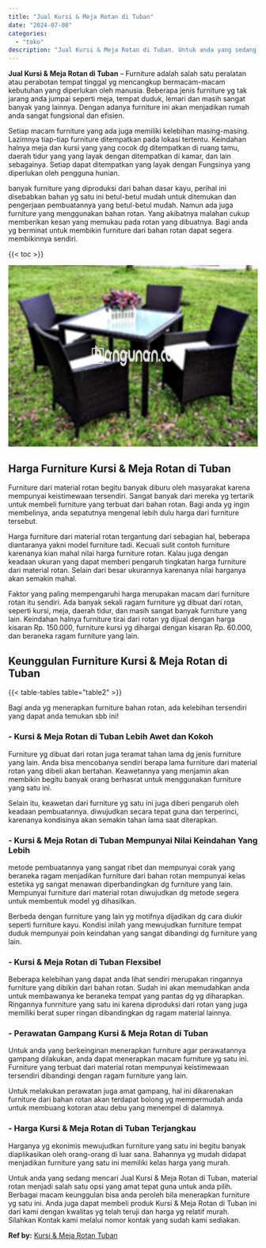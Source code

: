 ```yaml
---
title: "Jual Kursi & Meja Rotan di Tuban"
date: "2024-07-08"
categories: 
  - "toko"
description: "Jual Kursi & Meja Rotan di Tuban. Untuk anda yang sedang mencari Jual Kursi & Meja Rotan di Tuban, material rotan menjadi salah satu opsi yang amat tepat gun..."
---
```


**Jual Kursi & Meja Rotan di Tuban** – Furniture adalah salah satu peralatan atau perabotan tempat tinggal yg mencangkup bermacam-macam kebutuhan yang diperlukan oleh manusia. Beberapa jenis furniture yg tak jarang anda jumpai seperti meja, tempat duduk, lemari dan masih sangat banyak yang lainnya. Dengan adanya furniture ini akan menjadikan rumah anda sangat fungsional dan efisien.

Setiap macam furniture yang ada juga memiliki kelebihan masing-masing. Lazimnya tiap-tiap furniture ditempatkan pada lokasi tertentu. Keindahan halnya meja dan kursi yang yang cocok dg ditempatkan di ruang tamu, daerah tidur yang yang layak dengan ditempatkan di kamar, dan lain sebagainya. Setiap dapat ditempatkan yang layak dengan Fungsinya yang diperlukan oleh pengguna hunian.

banyak furniture yang diproduksi dari bahan dasar kayu, perihal ini disebabkan bahan yg satu ini betul-betul mudah untuk ditemukan dan pengerjaan pembuatannya yang betul-betul mudah. Namun ada juga furniture yang menggunakan bahan rotan. Yang akibatnya malahan cukup memberikan kesan yang memukau pada rotan yang dibuatnya. Bagi anda yg berminat untuk membikin furniture dari bahan rotan dapat segera membikinnya sendiri.

{{< toc >}}

![Jual Kursi & Meja Rotan di Tuban](/images/kursi-meja-rotan-murah46.png)

## Harga Furniture Kursi & Meja Rotan di Tuban

Furniture dari material rotan begitu banyak diburu oleh masyarakat karena mempunyai keistimewaan tersendiri. Sangat banyak dari mereka yg tertarik untuk membeli furniture yang terbuat dari bahan rotan. Bagi anda yg ingin membelinya, anda sepatutnya mengenal lebih dulu harga dari furniture tersebut.

Harga furniture dari material rotan tergantung dari sebagian hal, beberapa diantaranya yakni model furniture tadi. Kecuali sulit contoh furniture karenanya kian mahal nilai harga furniture rotan. Kalau juga dengan keadaan ukuran yang dapat memberi pengaruh tingkatan harga furniture dari material rotan. Selain dari besar ukurannya karenanya nilai harganya akan semakin mahal.

Faktor yang paling mempengaruhi harga merupakan macam dari furniture rotan itu sendiri. Ada banyak sekali ragam furniture yg dibuat dari rotan, seperti kursi, meja, daerah tidur, dan masih sangat banyak furniture yang lain. Keindahan halnya furniture tirai dari rotan yg dijual dengan harga kisaran Rp. 150.000, furniture kursi yg dihargai dengan kisaran Rp. 60.000, dan beraneka ragam furniture yang lain.

## Keunggulan Furniture Kursi & Meja Rotan di Tuban

{{< table-tables table="table2" >}}

Bagi anda yg menerapkan furniture bahan rotan, ada kelebihan tersendiri yang dapat anda temukan sbb ini!

### \- Kursi & Meja Rotan di Tuban Lebih Awet dan Kokoh

Furniture yg dibuat dari rotan juga teramat tahan lama dg jenis furniture yang lain. Anda bisa mencobanya sendiri berapa lama furniture dari material rotan yang dibeli akan bertahan. Keawetannya yang menjamin akan membikin begitu banyak orang berhasrat untuk menggunakan furniture yang satu ini.

Selain itu, keawetan dari furniture yg satu ini juga diberi pengaruh oleh keadaan pembuatannya. diwujudkan secara tepat guna dan terperinci, karenanya kondisinya akan semakin tahan lama saat diterapkan.

### \- Kursi & Meja Rotan di Tuban Mempunyai Nilai Keindahan Yang Lebih

metode pembuatannya yang sangat ribet dan mempunyai corak yang beraneka ragam menjadikan furniture dari bahan rotan mempunyai kelas estetika yg sangat menawan diperbandingkan dg furniture yang lain. Mempunyai furniture dari material rotan diwujudkan dg metode segera untuk membentuk model yg dihasilkan.

Berbeda dengan furniture yang lain yg motifnya dijadikan dg cara diukir seperti furniture kayu. Kondisi inilah yang mewujudkan furniture tempat duduk mempunyai poin keindahan yang sangat dibandingi dg furniture yang lain.

### \- Kursi & Meja Rotan di Tuban Flexsibel

Beberapa kelebihan yang dapat anda lihat sendiri merupakan ringannya furniture yang dibikin dari bahan rotan. Sudah ini akan memudahkan anda untuk membawanya ke beraneka tempat yang pantas dg yg diharapkan. Ringannya funrniture yang satu ini karena diproduksi dari rotan yang juga memiliki berat super ringan dibandingkan dg ragam material lainnya.

### \- Perawatan Gampang Kursi & Meja Rotan di Tuban

Untuk anda yang berkeinginan menerapkan furniture agar perawatannya gampang dilakukan, anda dapat menerapkan macam furniture yg satu ini. Furniture yang terbuat dari material rotan mempunyai keistimewaan tersendiri dibandingi dengan ragam furniture yang lain.

Untuk melakukan perawatan juga amat gampang, hal ini dikarenakan furniture dari bahan rotan akan terdapat bolong yg mempermudah anda untuk membuang kotoran atau debu yang menempel di dalamnya.

### \- Harga Kursi & Meja Rotan di Tuban Terjangkau

Harganya yg ekonimis mewujudkan furniture yang satu ini begitu banyak diaplikasikan oleh orang-orang di luar sana. Bahannya yg mudah didapat menjadikan furniture yang satu ini memiliki kelas harga yang murah.

Untuk anda yang sedang mencari Jual Kursi & Meja Rotan di Tuban, material rotan menjadi salah satu opsi yang amat tepat guna untuk anda pilih. Berbagai macam keunggulan bisa anda peroleh bila menerapkan furniture yg satu ini. Anda juga dapat membeli produk Kursi & Meja Rotan di Tuban ini dari kami dengan kwalitas yg telah teruji dan harga yg relatif murah. Silahkan Kontak kami melalui nomor kontak yang sudah kami sediakan.

**Ref by:** [Kursi & Meja Rotan Tuban](https://id.wikipedia.org/wiki/Kursi)
